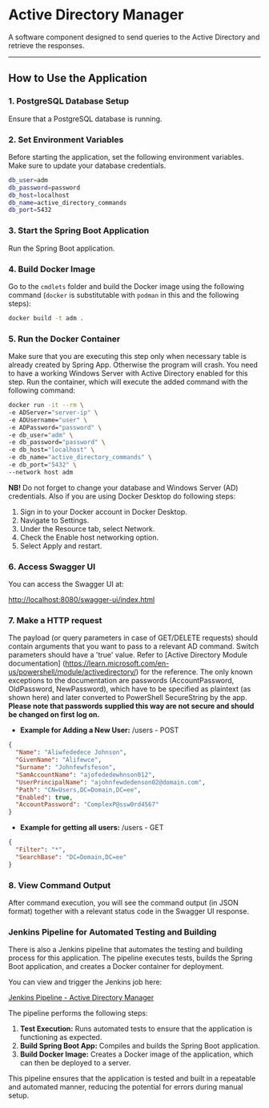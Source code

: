 # Active Directory Manager

A software component designed to send queries to the Active Directory and retrieve the responses.

---

## How to Use the Application

### 1. PostgreSQL Database Setup
Ensure that a PostgreSQL database is running.

### 2. Set Environment Variables
Before starting the application, set the following environment variables. Make sure to update your database credentials.

```bash
db_user=adm
db_password=password
db_host=localhost
db_name=active_directory_commands
db_port=5432
```
### 3. Start the Spring Boot Application
Run the Spring Boot application.

### 4. Build Docker Image
Go to the `cmdlets` folder and build the Docker image using the following command (`docker` is substitutable with `podman` in this and the following steps):

```bash
docker build -t adm .
```

### 5. Run the Docker Container
Make sure that you are executing this step only when necessary table is already created by Spring App. Otherwise the program will crash. You need to have a working Windows Server with Active Directory enabled for this step.
Run the container, which will execute the added command with the following command:

```bash
docker run -it --rm \
-e ADServer="server-ip" \
-e ADUsername="user" \
-e ADPassword="password" \
-e db_user="adm" \
-e db_password="password" \
-e db_host="localhost" \
-e db_name="active_directory_commands" \
-e db_port="5432" \
--network host adm
```
**NB!** Do not forget to change your database and Windows Server (AD) credentials. Also if you are using Docker Desktop do following steps: 
1. Sign in to your Docker account in Docker Desktop.
2. Navigate to Settings.
3. Under the Resource tab, select Network.
4. Check the Enable host networking option.
5. Select Apply and restart.

### 6. Access Swagger UI
You can access the Swagger UI at:

[http://localhost:8080/swagger-ui/index.html](http://localhost:8080/swagger-ui/index.html)

### 7. Make a HTTP request
The payload (or query parameters in case of GET/DELETE requests) should contain arguments that you want to pass to a relevant AD command. Switch parameters should have a 'true' value. Refer to [Active Directory Module documentation] (https://learn.microsoft.com/en-us/powershell/module/activedirectory/) for the reference. The only known exceptions to the documentation are passwords (AccountPassword, OldPassword, NewPassword), which have to be specified as plaintext (as shown here) and later converted to PowerShell SecureString by the app. **Please note that passwords supplied this way are not secure and should be changed on first log on.**

- **Example for Adding a New User:**
/users - POST
```json
{
  "Name": "Aliwfededece Johnson",
  "GivenName": "Alifewce",
  "Surname": "Johnfewfsfeson",
  "SamAccountName": "ajofededewhnson012",
  "UserPrincipalName": "ajohnfewdedenson02@domain.com",
  "Path": "CN=Users,DC=Domain,DC=ee", 
  "Enabled": true,
  "AccountPassword": "ComplexP@ssw0rd4567"
}
```

- **Example for getting all users:**
/users - GET
```json
{
  "Filter": "*",
  "SearchBase": "DC=Domain,DC=ee"
}
```


### 8. View Command Output
After command execution, you will see the command output (in JSON format) together with a relevant status code in the Swagger UI response. 

### Jenkins Pipeline for Automated Testing and Building

There is also a Jenkins pipeline that automates the testing and building process for this application. The pipeline executes tests, builds the Spring Boot application, and creates a Docker container for deployment.

You can view and trigger the Jenkins job here:

[Jenkins Pipeline - Active Directory Manager](https://srv620081.hstgr.cloud/job/ActiveDirectory/)

The pipeline performs the following steps:
1. **Test Execution:** Runs automated tests to ensure that the application is functioning as expected.
2. **Build Spring Boot App:** Compiles and builds the Spring Boot application.
3. **Build Docker Image:** Creates a Docker image of the application, which can then be deployed to a server.

This pipeline ensures that the application is tested and built in a repeatable and automated manner, reducing the potential for errors during manual setup.



